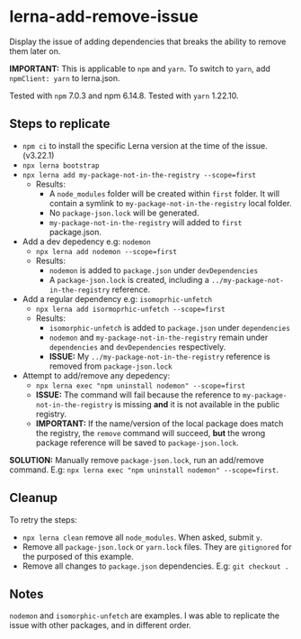 # lerna-add-remove-issue

Display the issue of adding dependencies that breaks the ability to remove them later on.

**IMPORTANT:** This is applicable to `npm` and `yarn`. To switch to `yarn`, add `npmClient: yarn` to lerna.json.

Tested with `npm` 7.0.3 and npm 6.14.8. Tested with `yarn` 1.22.10.

## Steps to replicate

- `npm ci` to install the specific Lerna version at the time of the issue. (v3.22.1)
- `npx lerna bootstrap`
- `npx lerna add my-package-not-in-the-registry --scope=first`
  - Results:
    - A `node_modules` folder will be created within `first` folder. It will contain a symlink to `my-package-not-in-the-registry` local folder.
    - No `package-json.lock` will be generated.
    - `my-package-not-in-the-registry` will added to `first` package.json.
- Add a dev depedency e.g: `nodemon`
  - `npx lerna add nodemon --scope=first`
  - Results:
    - `nodemon` is added to `package.json` under `devDependencies`
    - A `package-json.lock` is created, including a `../my-package-not-in-the-registry` reference.
- Add a regular dependency e.g: `isomoprhic-unfetch`
  - `npx lerna add isormoprhic-unfetch --scope=first`
  - Results:
    - `isomorphic-unfetch` is added to `package.json` under `dependencies`
    - `nodemon` and `my-package-not-in-the-registry` remain under `dependencies` and `devDependencies` respectively.
    - **ISSUE:** My `../my-package-not-in-the-registry` reference is removed from `package-json.lock`
- Attempt to add/remove any depedency:
  - `npx lerna exec "npm uninstall nodemon" --scope=first`
  - **ISSUE:** The command will fail because the reference to `my-package-not-in-the-registry` is missing **and** it is not available in the public registry.
  - **IMPORTANT:** If the name/version of the local package does match the registry, the `remove` command will succeed, **but** the wrong package reference will be saved to `package-json.lock`.

**SOLUTION:** Manually remove `package-json.lock`, run an add/remove command. E.g: `npx lerna exec "npm uninstall nodemon" --scope=first`.

## Cleanup

To retry the steps:

- `npx lerna clean` remove all `node_modules`. When asked, submit `y`.
- Remove all `package-json.lock` or `yarn.lock` files. They are `gitignored` for the purposed of this example.
- Remove all changes to `package.json` dependencies. E.g: `git checkout .`

## Notes

`nodemon` and `isomorphic-unfetch` are examples. I was able to replicate the issue with other packages, and in different order.
